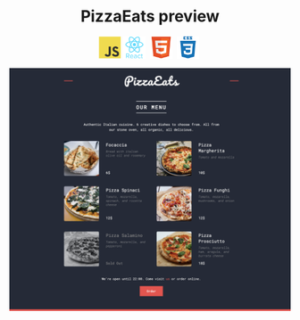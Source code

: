 <div align="center">
<h1>PizzaEats preview</h1>

 <img src="https://github.com/devicons/devicon/blob/master/icons/javascript/javascript-original.svg" title="JavaScript" alt="JavaScript" width="40" height="40"/>  <img src="https://github.com/devicons/devicon/blob/master/icons/react/react-original-wordmark.svg" title="React" alt="React" width="40" height="40"/>&nbsp;  <img src="https://github.com/devicons/devicon/blob/master/icons/html5/html5-original.svg" title="HTML5" alt="HTML" width="40" height="40"/>&nbsp;  <img src="https://github.com/devicons/devicon/blob/master/icons/css3/css3-plain-wordmark.svg"  title="CSS3" alt="CSS" width="40" height="40"/>&nbsp;


![Alt text](pizzaeats-preview.png)

</div>
